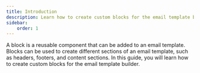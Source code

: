 ```yaml
---
title: Introduction
description: Learn how to create custom blocks for the email template builder.
sidebar:
    order: 1
---
```


A block is a reusable component that can be added to an email template. Blocks can be used to create different sections of an email template, such as headers, footers, and content sections. In this guide, you will learn how to create custom blocks for the email template builder.
